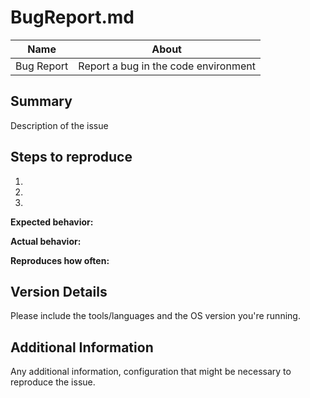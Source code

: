 # BugReport.md

| Name                | About                                   |
| ------------------- |:---------------------------------------:|
| Bug Report          | Report a bug in the code environment    |


## Summary
Description of the issue

## Steps to reproduce

1. <!-- First Step -->
2. <!-- Second Step -->
3. <!-- and so on… -->

**Expected behavior:**
<!-- What you expect to happen -->

**Actual behavior:**
<!-- What actually happens -->

**Reproduces how often:**
<!-- What actually happens -->

## Version Details
Please include the tools/languages and the OS version you're running.

## Additional Information
Any additional information, configuration that might be necessary to reproduce the issue.
